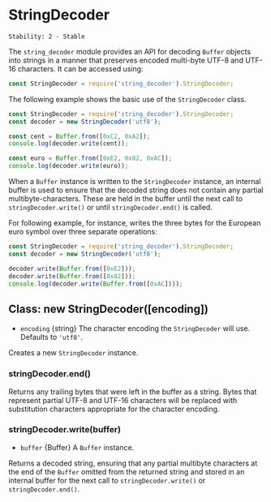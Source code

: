 # StringDecoder

    Stability: 2 - Stable

The `string_decoder` module provides an API for decoding `Buffer` objects into
strings in a manner that preserves encoded multi-byte UTF-8 and UTF-16
characters. It can be accessed using:

```js
const StringDecoder = require('string_decoder').StringDecoder;
```

The following example shows the basic use of the `StringDecoder` class. 

```js
const StringDecoder = require('string_decoder').StringDecoder;
const decoder = new StringDecoder('utf8');

const cent = Buffer.from([0xC2, 0xA2]);
console.log(decoder.write(cent));

const euro = Buffer.from([0xE2, 0x82, 0xAC]);
console.log(decoder.write(euro));
```

When a `Buffer` instance is written to the `StringDecoder` instance, an
internal buffer is used to ensure that the decoded string does not contain
any partial multibyte-characters. These are held in the buffer until the
next call to `stringDecoder.write()` or until `stringDecoder.end()` is called.

For following example, for instance, writes the three bytes for the European
euro symbol over three separate operations:

```js
const StringDecoder = require('string_decoder').StringDecoder;
const decoder = new StringDecoder('utf8');

decoder.write(Buffer.from([0xE2]));
decoder.write(Buffer.from([0x82]));
console.log(decoder.write(Buffer.from([0xAC])));
```

## Class: new StringDecoder([encoding])
<!-- YAML
added: v0.1.99
-->

* `encoding` {string} The character encoding the `StringDecoder` will use.
  Defaults to `'utf8'`.

Creates a new `StringDecoder` instance.

### stringDecoder.end()
<!-- YAML
added: v0.9.3
-->

Returns any trailing bytes that were left in the buffer as a string. Bytes that
represent partial UTF-8 and UTF-16 characters will be replaced with
substitution characters appropriate for the character encoding.

### stringDecoder.write(buffer)
<!-- YAML
added: v0.1.99
-->

* `buffer` {Buffer} A `Buffer` instance.

Returns a decoded string, ensuring that any partial multibyte characters at the
end of the `Buffer` omitted from the returned string and stored in an internal
buffer for the next call to `stringDecoder.write()` or `stringDecoder.end()`.
